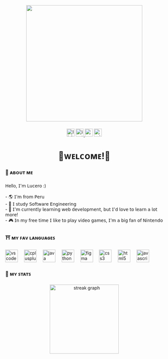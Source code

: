 <div align="center">
  <img height="370" src="https://i.pinimg.com/originals/e5/4d/fc/e54dfc062784c00113885b8d687f65dd.gif"  />
</div>

###

<div align="center">
  <img src="https://img.shields.io/static/v1?message=LinkedIn&logo=linkedin&label=&color=294e9d&logoColor=white&labelColor=&style=for-the-badge" height="25" alt="linkedin logo"  />
  <a href="https://www.instagram.com/idk.luulii/" target="_blank">
    <img src="https://img.shields.io/static/v1?message=Instagram&logo=instagram&label=&color=E58896&logoColor=white&labelColor=&style=for-the-badge" height="25" alt="instagram logo"  />
  </a>
  <img src="https://img.shields.io/static/v1?message=Gmail&logo=gmail&label=&color=b1393d&logoColor=white&labelColor=&style=for-the-badge" height="25" alt="gmail logo"  />
  <img src="https://img.shields.io/static/v1?message=Outlook&logo=microsoft-outlook&label=&color=4f8ed8&logoColor=white&labelColor=&style=for-the-badge" height="25" alt="microsoft-outlook logo"  />
</div>

###

<h1 align="center">🌸ᴡᴇʟᴄᴏᴍᴇ!🌸</h1>

###

<h3 align="left">🍙  ᴀʙᴏᴜᴛ ᴍᴇ</h3>

###

<p align="left">𝖧ello, 𝖨'𝗆 𝖫𝗎𝖼𝖾𝗋𝗈 :)<br><br>- 🌎 𝖨'𝗆 𝖿𝗋𝗈𝗆 𝖯𝖾𝗋𝗎<br>- 🎏 𝖨 𝗌𝗍𝗎𝖽𝗒 𝖲𝗈𝖿𝗍𝗐𝖺𝗋𝖾 𝖤𝗇𝗀𝗂𝗇𝖾𝖾𝗋𝗂𝗇𝗀<br>- 🎎 𝖨'𝗆 𝖼𝗎𝗋𝗋𝖾𝗇𝗍𝗅𝗒 𝗅𝖾𝖺𝗋𝗇𝗂𝗇𝗀 𝗐𝖾𝖻 𝖽𝖾𝗏𝖾𝗅𝗈𝗉𝗆𝖾𝗇𝗍, 𝖻𝗎𝗍 𝖨'𝖽 𝗅𝗈𝗏𝖾 𝗍𝗈 𝗅𝖾𝖺𝗋𝗇 𝖺 𝗅𝗈𝗍 𝗆𝗈𝗋𝖾!<br>- 🎮 𝖨𝗇 𝗆𝗒 𝖿𝗋𝖾𝖾 𝗍𝗂𝗆𝖾 𝖨 𝗅𝗂𝗄𝖾 𝗍𝗈 𝗉𝗅𝖺𝗒 𝗏𝗂𝖽𝖾𝗈 𝗀𝖺𝗆𝖾𝗌, 𝖨'𝗆 𝖺 𝖻𝗂𝗀 𝖿𝖺𝗇 𝗈𝖿 𝖭𝗂𝗇𝗍𝖾𝗇𝖽𝗈</p>

###

<h3 align="left">⛩  ᴍʏ ꜰᴀᴠ ʟᴀɴɢᴜᴀɢᴇꜱ</h3>

###

<div align="left">
  <img src="https://cdn.jsdelivr.net/gh/devicons/devicon/icons/vscode/vscode-original.svg" height="40" alt="vscode logo"  />
  <img width="12" />
  <img src="https://cdn.jsdelivr.net/gh/devicons/devicon/icons/cplusplus/cplusplus-original.svg" height="40" alt="cplusplus logo"  />
  <img width="12" />
  <img src="https://cdn.jsdelivr.net/gh/devicons/devicon/icons/java/java-original.svg" height="40" alt="java logo"  />
  <img width="12" />
  <img src="https://cdn.jsdelivr.net/gh/devicons/devicon/icons/python/python-original.svg" height="40" alt="python logo"  />
  <img width="12" />
  <img src="https://cdn.jsdelivr.net/gh/devicons/devicon/icons/figma/figma-original.svg" height="40" alt="figma logo"  />
  <img width="12" />
  <img src="https://cdn.jsdelivr.net/gh/devicons/devicon/icons/css3/css3-original.svg" height="40" alt="css3 logo"  />
  <img width="12" />
  <img src="https://cdn.jsdelivr.net/gh/devicons/devicon/icons/html5/html5-original.svg" height="40" alt="html5 logo"  />
  <img width="12" />
  <img src="https://cdn.jsdelivr.net/gh/devicons/devicon/icons/javascript/javascript-original.svg" height="40" alt="javascript logo"  />
</div>

###

<h3 align="left">🎐  ᴍʏ ꜱᴛᴀᴛꜱ</h3>

###

<div align="center">
  <img src="https://streak-stats.demolab.com?user=cosmiccat05&locale=en&mode=daily&theme=dark&hide_border=false&border_radius=5&order=3" height="220" alt="streak graph"  />
</div>

###
